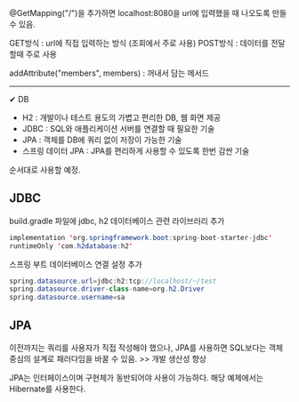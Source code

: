 @GetMapping("/")을 추가하면 localhost:8080을 url에 입력했을 때 나오도록 만들 수 있음.

GET방식 : url에 직접 입력하는 방식 (조회에서 주로 사용)
POST방식 : 데이터를 전달할때 주로 사용

addAttribute("members", members) : 꺼내서 담는 메서드

---

✔ DB

- H2 : 개발이나 테스트 용도의 가볍고 편리한 DB, 웹 화면 제공
- JDBC : SQL와 애플리케이션 서버를 연결할 때 필요한 기술
- JPA : 객체를 DB에 쿼리 없이 저장이 가능한 기술
- 스프링 데이터 JPA : JPA를 편리하게 사용할 수 있도록 한번 감싼 기술

순서대로 사용할 예정.

## JDBC

build.gradle 파일에 jdbc, h2 데이터베이스 관련 라이브러리 추가

```java
implementation 'org.springframework.boot:spring-boot-starter-jdbc'
runtimeOnly 'com.h2database:h2'
```

스프링 부트 데이터베이스 연결 설정 추가

```java
spring.datasource.url=jdbc:h2:tcp://localhost/~/test
spring.datasource.driver-class-name=org.h2.Driver
spring.datasource.username=sa
```

## JPA

이전까지는 쿼리를 사용자가 직접 작성해야 했으나, JPA를 사용하면 SQL보다는 객체 중심의 설계로 패러다임을 바꿀 수 있음. >> 개발 생산성 향상

JPA는 인터페이스이며 구현체가 동반되어야 사용이 가능하다. 해당 예제에서는 Hibernate를 사용한다.
